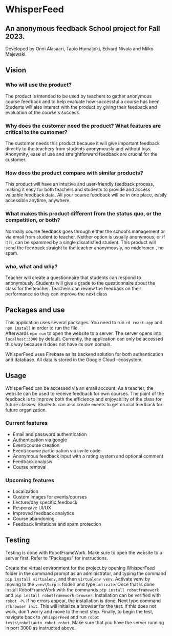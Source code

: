 # WhisperFeed

An anonymous feedback School project for Fall 2023.
---
Developed by Onni Alasaari, Tapio Humaljoki, Edvard Nivala and Miiko Majewski.

## Vision  
### Who will use the product?
The product is intended to be used by teachers to gather anonymous course
feedback and to help evaluate how successful a course has been. Students will also
interact with the product by giving their feedback and evaluation of the course's
success.  

### Why does the customer need the product? What features are critical to the customer?  
The customer needs this product because it will give important feedback directly to
the teachers from students anonymously and without bias. Anonymity, ease of use
and straightforward feedback are crucial for the customer.  
### How does the product compare with similar products?
This product will have an intuitive and user-friendly feedback process, making it easy
for both teachers and students to provide and access valuable feedback data. All
your course feedback will be in one place, easily accessible anytime, anywhere.

### What makes this product different from the status quo, or the competition, or both?  
Normally course feedback goes through either the school’s management or via email
from student to teacher. Neither option is usually anonymous, or if it is, can be
spammed by a single dissatisfied student. This product will send the feedback
straight to the teacher anonymously, no middlemen , no spam.

### who, what and why?  
Teacher will create a questionnaire that students can respond to anonymously.
Students will give a grade to the questionnaire about the class for the teacher.
Teachers can review the feedback on their performance so they can improve the
next class

## Packages and use
This application uses several packages. You need to run `cd react-app` and `npm install` in order to run the file.  
Afterwards `npm run` to open the website to a server. The server opens into `localhost:3000` by default. Currently, the application can only be accessed this way because it does not have its own domain.

WhisperFeed uses Firebase as its backend solution for both authentication and database. All data is stored in the Google Cloud -ecosystem.

## Usage
WhisperFeed can be accessed via an email account. As a teacher, the website can be used to receive feedback for own courses. The point of the feedback is to improve both the efficiency and enjoyability of the class for future classes. Students can also create events to get crucial feedback for future organization.

### Current features
- Email and password authentication
- Authentication via google
- Event/course creation
- Event/course participation via invite code
- Anonymous feedback input with a rating system and optional comment
- Feedback analysis
- Course removal
### Upcoming features
- Localization
- Custom images for events/courses
- Lecture/day specific feedback
- Responsive UI/UX
- Improved feedback analytics
- Course abandoning
- Feedback limitations and spam protection

## Testing
Testing is done with RobotFrameWork. Make sure to open the website to a server first. Refer to "Packages" for instructions.  

Create the virtual environment for the project by opening WhisperFeed folder in the command prompt as an administrator, and typing the command `pip install virtualenv`, and then `virtualenv venv`. Activate venv by moving to the `venv\Scrpts` foldeir and type `activate`. Once that is done install RobotFrameWork with the commands `pip install robotframework` and `pip install robotframework-browser`. Installation can be verified with `robot -h`. If no errors appear, the installation is done.
Next type command `rfbrowser init`. This will initialize a browser for the test. If this does not work, don't worry and move to the next step.
Finally, to begin the test, navigate back to `/WhisperFeed` and run `robot tests\robot\auto_robot.robot`. Make sure that you have the server running in port 3000 as instructed above.
